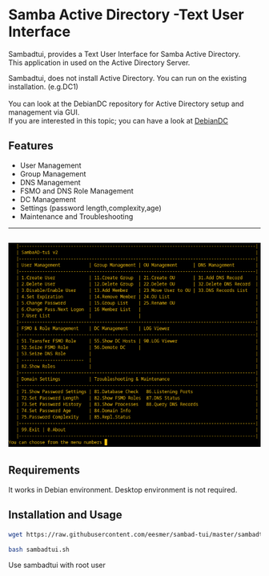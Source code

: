 
# Samba Active Directory -Text User Interface
Sambadtui, provides a Text User Interface for Samba Active Directory.
<br> This application in used on the Active Directory Server.

Sambadtui, does not install Active Directory. You can run on the existing installation. (e.g.DC1)<br>
<br>
You can look at the DebianDC repository for Active Directory setup and management via GUI.<br>
If you are interested in this topic; you can have a look at [DebianDC](https://github.com/eesmer/DebianDC)

## Features
- User Management
- Group Management
- DNS Management
- FSMO and DNS Role Management
- DC Management
- Settings (password length,complexity,age)
- Maintenance and Troubleshooting

---
![alt text](doc/sambadtui-screenshot.png "SambaAD TUI Main Menu")
---

## Requirements
It works in Debian environment. Desktop environment is not required.

## Installation and Usage
```sh
wget https://raw.githubusercontent.com/eesmer/sambad-tui/master/sambadtui.sh
```
```sh
bash sambadtui.sh
```
Use sambadtui with root user
